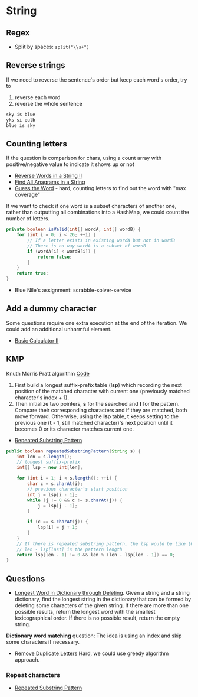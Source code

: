 # String

## Regex

- Split by spaces: ```split("\\s+")```

## Reverse strings

If we need to reverse the sentence's order but keep each word's order, try to

  1. reverse each word
  2. reverse the whole sentence

```txt
sky is blue
yks si eulb
blue is sky
```

## Counting letters

If the question is comparison for chars, using a count array with positive/negative value to indicate it shows up or not

- [Reverse Words in a String II](https://leetcode.com/problems/reverse-words-in-a-string-ii/)
- [Find All Anagrams in a String](https://leetcode.com/problems/find-all-anagrams-in-a-string/)
- [Guess the Word](https://leetcode.com/problems/guess-the-word/) - hard, counting letters to find out the word with "max coverage"

If we want to check if one word is a subset characters of another one, rather than outputting all combinations into a HashMap, we could count the number of letters.

```java
private boolean isValid(int[] wordA, int[] wordB) {
    for (int i = 0; i < 26; ++i) {
        // If a letter exists in existing wordA but not in wordB
        // There is no way wordA is a subset of wordB
        if (wordA[i] < wordB[i]) {
            return false;
        }
    }
    return true;
}
```

- Blue Nile's assignment: scrabble-solver-service

## Add a dummy character

Some questions require one extra execution at the end of the iteration. We could add an additional unharmful element.

- [Basic Calculator II](https://leetcode.com/problems/basic-calculator-ii/description/)

## KMP

Knuth Morris Pratt algorithm [Code](../../../com/algorithm/KnuthMorrisPratt.java)

1. First build a longest suffix-prefix table (**lsp**) which recording the next position of the matched character with current one (previously matched character's index + 1).
1. Then initialize two pointers, **s** for the searched and **t** for the pattern. Compare their corresponding characters and if they are matched, both move forward. Otherwise, using the **lsp** table, **t** keeps setting to the previous one (**t** - 1, still matched character)'s next position until it becomes 0 or its character matches current one.

- [Repeated Substring Pattern](https://leetcode.com/problems/repeated-substring-pattern/description/)

```java
public boolean repeatedSubstringPattern(String s) {
    int len = s.length();
    // longest suffix-prefix
    int[] lsp = new int[len];

    for (int i = 1; i < s.length(); ++i) {
        char c = s.charAt(i);
        // previous character's start position
        int j = lsp[i - 1];
        while (j != 0 && c != s.charAt(j)) {
            j = lsp[j - 1];
        }

        if (c == s.charAt(j)) {
            lsp[i] = j + 1;
        }
    }
    // If there is repeated substring pattern, the lsp would be like [0, 0, 0, 1, 2, 3, 4, 5, 6]
    // len - lsp[last] is the pattern length
    return lsp[len - 1] != 0 && len % (len - lsp[len - 1]) == 0;
}
```

## Questions

- [Longest Word in Dictionary through Deleting](https://leetcode.com/problems/longest-word-in-dictionary-through-deleting/description/). Given a string and a string dictionary, find the longest string in the dictionary that can be formed by deleting some characters of the given string. If there are more than one possible results, return the longest word with the smallest lexicographical order. If there is no possible result, return the empty string.

__Dictionary word matching__ question: The idea is using an index and skip some characters if necessary.

- [Remove Duplicate Letters](https://leetcode.com/problems/remove-duplicate-letters/) Hard, we could use greedy algorithm approach.

### Repeat characters

- [Repeated Substring Pattern](https://leetcode.com/problems/repeated-substring-pattern/)